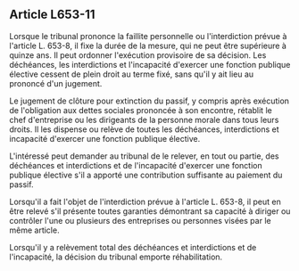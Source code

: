 Article L653-11
----
Lorsque le tribunal prononce la faillite personnelle ou l'interdiction prévue à
l'article L. 653-8, il fixe la durée de la mesure, qui ne peut être supérieure à
quinze ans. Il peut ordonner l'exécution provisoire de sa décision. Les
déchéances, les interdictions et l'incapacité d'exercer une fonction publique
élective cessent de plein droit au terme fixé, sans qu'il y ait lieu au prononcé
d'un jugement.

Le jugement de clôture pour extinction du passif, y compris après exécution de
l'obligation aux dettes sociales prononcée à son encontre, rétablit le chef
d'entreprise ou les dirigeants de la personne morale dans tous leurs droits. Il
les dispense ou relève de toutes les déchéances, interdictions et incapacité
d'exercer une fonction publique élective.

L'intéressé peut demander au tribunal de le relever, en tout ou partie, des
déchéances et interdictions et de l'incapacité d'exercer une fonction publique
élective s'il a apporté une contribution suffisante au paiement du passif.

Lorsqu'il a fait l'objet de l'interdiction prévue à l'article L. 653-8, il peut
en être relevé s'il présente toutes garanties démontrant sa capacité à diriger
ou contrôler l'une ou plusieurs des entreprises ou personnes visées par le même
article.

Lorsqu'il y a relèvement total des déchéances et interdictions et de
l'incapacité, la décision du tribunal emporte réhabilitation.
